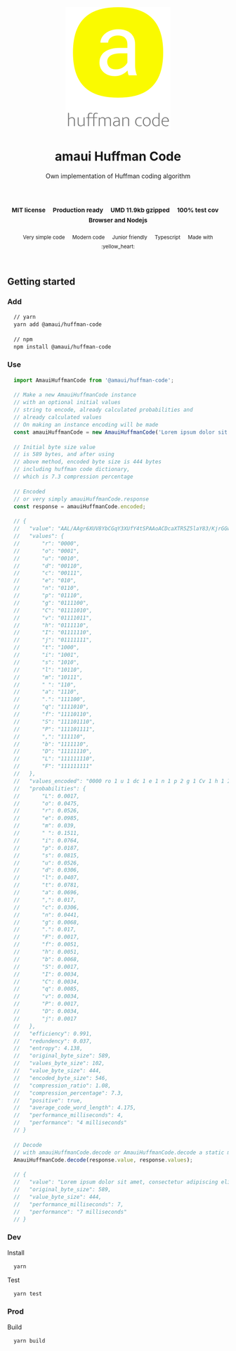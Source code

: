 
</br >
</br >

<p align='center'>
  <a target='_blank' rel='noopener noreferrer' href='#'>
    <img src='utils/images/logo.svg' alt='amaui logo' />
  </a>
</p>

<h1 align='center'>amaui Huffman Code</h1>

<p align='center'>
  Own implementation of Huffman coding algorithm
</p>

<br />

<h3 align='center'>
  <sub>MIT license&nbsp;&nbsp;&nbsp;&nbsp;</sub>
  <sub>Production ready&nbsp;&nbsp;&nbsp;&nbsp;</sub>
  <sub>UMD 11.9kb gzipped&nbsp;&nbsp;&nbsp;&nbsp;</sub>
  <sub>100% test cov&nbsp;&nbsp;&nbsp;&nbsp;</sub>
  <sub>Browser and Nodejs</sub>
</h3>

<p align='center'>
  <sub>Very simple code&nbsp;&nbsp;&nbsp;&nbsp;</sub>
  <sub>Modern code&nbsp;&nbsp;&nbsp;&nbsp;</sub>
  <sub>Junior friendly&nbsp;&nbsp;&nbsp;&nbsp;</sub>
  <sub>Typescript&nbsp;&nbsp;&nbsp;&nbsp;</sub>
  <sub>Made with :yellow_heart:</sub>
</p>

<br />

## Getting started

### Add

```sh
  // yarn
  yarn add @amaui/huffman-code

  // npm
  npm install @amaui/huffman-code
```

### Use

```javascript
  import AmauiHuffmanCode from '@amaui/huffman-code';

  // Make a new AmauiHuffmanCode instance
  // with an optional initial values
  // string to encode, already calculated probabilities and
  // already calculated values
  // On making an instance encoding will be made
  const amauiHuffmanCode = new AmauiHuffmanCode('Lorem ipsum dolor sit amet, consectetur adipiscing elit. Fusce dolor sem, facilisis sed erat sit amet, pharetra blandit augue. Sed id placerat felis, malesuada rutrum nisl. In ultrices sed mauris finibus malesuada. Class aptent taciti sociosqu ad litora torquent per conubia nostra, per inceptos himenaeos. Integer cursus, odio id rutrum blandit, neque velit aliquam odio, at rhoncus elit est nec erat. Proin egestas mauris elit, sit amet molestie nisi semper at. Cras interdum massa nec molestie rutrum. Duis commodo venenatis justo, ac porta tellus pellentesque sed. Donec et nisi metus.');

  // Initial byte size value
  // is 589 bytes, and after using
  // above method, encoded byte size is 444 bytes
  // including huffman code dictionary,
  // which is 7.3 compression percentage

  // Encoded
  // or very simply amauiHuffmanCode.response
  const response = amauiHuffmanCode.encoded;

  // {
  //   "value": "AAL/AAgr6XUV8YbCGqY3XUfY4tSPAAoACDcaXTR5Z5laY83/KjrGGwAIalf7e3Hm01NakbIADo1TG66j7OfcAAoAA7frcxpjcTwl5vcjaTZ1uOg6N7K019r9ZUXG7AAFAABXzTVvM/NitAAEnVakbX4gmt7S0/irX6youN3merdVbnQmjRx5idQnka9FuNrTAAIdoEPRJozkGOLF+nsw1AAHfZyDSx06AAaz6bpuQ15n5oTxAAY5AAUVfYTSOk2AoAAK+/W5jTH2ZeiWe1aY3Wn0XXwmkft0YHwscqytMZVGZHyDo83vAAGWyeKo6tfiAAmsrTH2qY3XUa42VRKzTU6ldyDdHmeg6tLQgMV9fqrsyPrjZVErAAFAFfzfxTWON7iYc9pk3RNZ/KoAB+3HzhCO0K1irOVrJoVeiWpG838ACyPlGaanXUFXBA==",
  //   "values": {
  //       "r": "0000",
  //       "o": "0001",
  //       "u": "0010",
  //       "d": "00110",
  //       "c": "00111",
  //       "e": "010",
  //       "n": "0110",
  //       "p": "01110",
  //       "g": "0111100",
  //       "C": "01111010",
  //       "v": "01111011",
  //       "h": "0111110",
  //       "I": "01111110",
  //       "j": "01111111",
  //       "t": "1000",
  //       "i": "1001",
  //       "s": "1010",
  //       "l": "10110",
  //       "m": "10111",
  //       " ": "110",
  //       "a": "1110",
  //       ".": "111100",
  //       "q": "1111010",
  //       "f": "11110110",
  //       "S": "111101110",
  //       "P": "111101111",
  //       ",": "111110",
  //       "b": "1111110",
  //       "D": "11111110",
  //       "L": "111111110",
  //       "F": "111111111"
  //   },
  //   "values_encoded": "0000 ro 1 u 1 dc 1 e 1 n 1 p 2 g 1 Cv 1 h 1 Ij 4 ti 1 s 1 lm 1   1 a 2 . 1 q 1 f 1 SP 1 , 1 b 1 D 1 LF",
  //   "probabilities": {
  //       "L": 0.0017,
  //       "o": 0.0475,
  //       "r": 0.0526,
  //       "e": 0.0985,
  //       "m": 0.039,
  //       " ": 0.1511,
  //       "i": 0.0764,
  //       "p": 0.0187,
  //       "s": 0.0815,
  //       "u": 0.0526,
  //       "d": 0.0306,
  //       "l": 0.0407,
  //       "t": 0.0781,
  //       "a": 0.0696,
  //       ",": 0.017,
  //       "c": 0.0306,
  //       "n": 0.0441,
  //       "g": 0.0068,
  //       ".": 0.017,
  //       "F": 0.0017,
  //       "f": 0.0051,
  //       "h": 0.0051,
  //       "b": 0.0068,
  //       "S": 0.0017,
  //       "I": 0.0034,
  //       "C": 0.0034,
  //       "q": 0.0085,
  //       "v": 0.0034,
  //       "P": 0.0017,
  //       "D": 0.0034,
  //       "j": 0.0017
  //   },
  //   "efficiency": 0.991,
  //   "redundency": 0.037,
  //   "entropy": 4.138,
  //   "original_byte_size": 589,
  //   "values_byte_size": 102,
  //   "value_byte_size": 444,
  //   "encoded_byte_size": 546,
  //   "compression_ratio": 1.08,
  //   "compression_percentage": 7.3,
  //   "positive": true,
  //   "average_code_word_length": 4.175,
  //   "performance_milliseconds": 4,
  //   "performance": "4 milliseconds"
  // }

  // Decode
  // with amauiHuffmanCode.decode or AmauiHuffmanCode.decode a static method
  AmauiHuffmanCode.decode(response.value, response.values);

  // {
  //   "value": "Lorem ipsum dolor sit amet, consectetur adipiscing elit. Fusce dolor sem, facilisis sed erat sit amet, pharetra blandit augue. Sed id placerat felis, malesuada rutrum nisl. In ultrices sed mauris finibus malesuada. Class aptent taciti sociosqu ad litora torquent per conubia nostra, per inceptos himenaeos. Integer cursus, odio id rutrum blandit, neque velit aliquam odio, at rhoncus elit est nec erat. Proin egestas mauris elit, sit amet molestie nisi semper at. Cras interdum massa nec molestie rutrum. Duis commodo venenatis justo, ac porta tellus pellentesque sed. Donec et nisi metus.",
  //   "original_byte_size": 589,
  //   "value_byte_size": 444,
  //   "performance_milliseconds": 7,
  //   "performance": "7 milliseconds"
  // }
```

### Dev

Install

```sh
  yarn
```

Test

```sh
  yarn test
```

### Prod

Build

```sh
  yarn build
```
